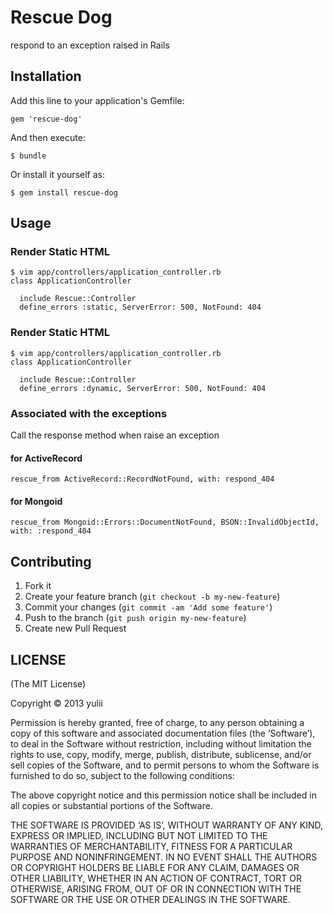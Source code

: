 # Rescue Dog

respond to an exception raised in Rails

## Installation

Add this line to your application's Gemfile:

    gem 'rescue-dog'

And then execute:

    $ bundle

Or install it yourself as:

    $ gem install rescue-dog

## Usage

### Render Static HTML
    $ vim app/controllers/application_controller.rb
    class ApplicationController
   
      include Rescue::Controller
      define_errors :static, ServerError: 500, NotFound: 404

### Render Static HTML
    $ vim app/controllers/application_controller.rb
    class ApplicationController
   
      include Rescue::Controller
      define_errors :dynamic, ServerError: 500, NotFound: 404

### Associated with the exceptions 
Call the response method when raise an exception

#### for ActiveRecord
    rescue_from ActiveRecord::RecordNotFound, with: respond_404
#### for Mongoid
    rescue_from Mongoid::Errors::DocumentNotFound, BSON::InvalidObjectId, with: :respond_404

## Contributing

1. Fork it
2. Create your feature branch (`git checkout -b my-new-feature`)
3. Commit your changes (`git commit -am 'Add some feature'`)
4. Push to the branch (`git push origin my-new-feature`)
5. Create new Pull Request


## LICENSE
(The MIT License)

Copyright © 2013 yulii

Permission is hereby granted, free of charge, to any person obtaining a copy of this software and associated documentation files (the ‘Software’), to deal in the Software without restriction, including without limitation the rights to use, copy, modify, merge, publish, distribute, sublicense, and/or sell copies of the Software, and to permit persons to whom the Software is furnished to do so, subject to the following conditions:

The above copyright notice and this permission notice shall be included in all copies or substantial portions of the Software.

THE SOFTWARE IS PROVIDED ‘AS IS’, WITHOUT WARRANTY OF ANY KIND, EXPRESS OR IMPLIED, INCLUDING BUT NOT LIMITED TO THE WARRANTIES OF MERCHANTABILITY, FITNESS FOR A PARTICULAR PURPOSE AND NONINFRINGEMENT. IN NO EVENT SHALL THE AUTHORS OR COPYRIGHT HOLDERS BE LIABLE FOR ANY CLAIM, DAMAGES OR OTHER LIABILITY, WHETHER IN AN ACTION OF CONTRACT, TORT OR OTHERWISE, ARISING FROM, OUT OF OR IN CONNECTION WITH THE SOFTWARE OR THE USE OR OTHER DEALINGS IN THE SOFTWARE.

